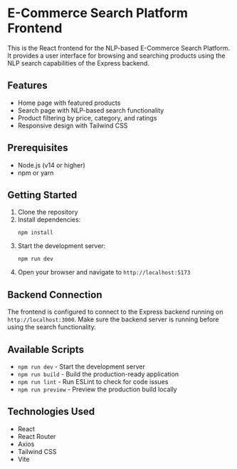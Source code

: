 # E-Commerce Search Platform Frontend

This is the React frontend for the NLP-based E-Commerce Search Platform. It provides a user interface for browsing and searching products using the NLP search capabilities of the Express backend.

## Features

- Home page with featured products
- Search page with NLP-based search functionality
- Product filtering by price, category, and ratings
- Responsive design with Tailwind CSS

## Prerequisites

- Node.js (v14 or higher)
- npm or yarn

## Getting Started

1. Clone the repository
2. Install dependencies:
   ```
   npm install
   ```
3. Start the development server:
   ```
   npm run dev
   ```
4. Open your browser and navigate to `http://localhost:5173`

## Backend Connection

The frontend is configured to connect to the Express backend running on `http://localhost:3000`. Make sure the backend server is running before using the search functionality.

## Available Scripts

- `npm run dev` - Start the development server
- `npm run build` - Build the production-ready application
- `npm run lint` - Run ESLint to check for code issues
- `npm run preview` - Preview the production build locally

## Technologies Used

- React
- React Router
- Axios
- Tailwind CSS
- Vite
